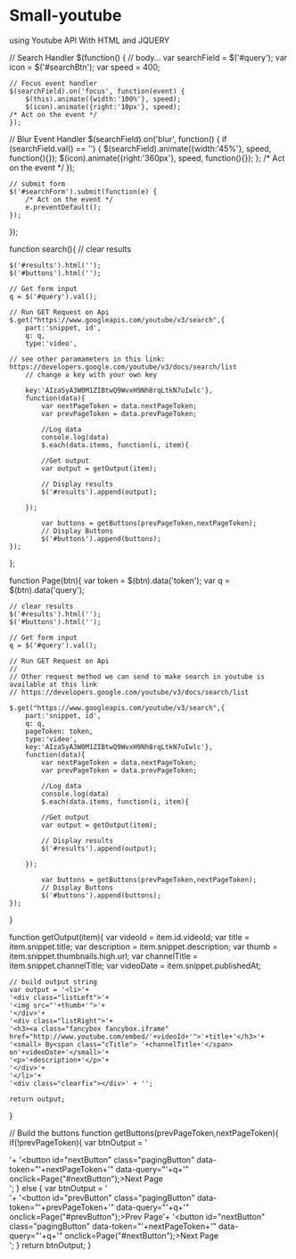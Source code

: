 # Small-youtube
using Youtube API With HTML and JQUERY

// Search Handler
$(function() {
	// body...
	var searchField = $('#query');
	var icon = $('#searchBtn');
	var speed = 400;

	// Focus event handler
	$(searchField).on('focus', function(event) {
		$(this).animate({width:'100%'}, speed);
		$(icon).animate({right:'10px'}, speed);
	/* Act on the event */
	});

// Blur Event Handler
	$(searchField).on('blur', function() {
		if (searchField.val() == '') {
			$(searchField).animate({width:'45%'}, speed, function(){});
			$(icon).animate({right:'360px'}, speed, function(){});
		};
		/* Act on the event */
	});

	// submit form
	$('#searchForm').submit(function(e) {
		/* Act on the event */
		e.preventDefault();
	});

});

function search(){
	// clear results

	$('#results').html('');
	$('#buttons').html('');

	// Get form input
	q = $('#query').val();

	// Run GET Request on Api
	$.get("https://www.googleapis.com/youtube/v3/search",{
		part:'snippet, id',
		q: q,
		type:'video',
    
    // see other paramameters in this link: https://developers.google.com/youtube/v3/docs/search/list
		// change a key with your own key
		
		key:'AIzaSyA3W0M1ZIBtwQ9WvxH9Nh8rqLtkN7uIwlc'},
		function(data){
			var nextPageToken = data.nextPageToken;
			var prevPageToken = data.prevPageToken;

			//Log data
			console.log(data)
			$.each(data.items, function(i, item){

			//Get output
			var output = getOutput(item);

			// Display results
			$('#results').append(output);

		});

			var buttons = getButtons(prevPageToken,nextPageToken);
			// Display Buttons
			$('#buttons').append(buttons);
	});
};


function Page(btn){
	var token = $(btn).data('token');
	var q = $(btn).data('query');

	// clear results
	$('#results').html('');
	$('#buttons').html('');

	// Get form input
	q = $('#query').val();

	// Run GET Request on Api
	// 
	// Other request method we can send to make search in youtube is available at this link
	// https://developers.google.com/youtube/v3/docs/search/list
	
	$.get("https://www.googleapis.com/youtube/v3/search",{
		part:'snippet, id',
		q: q,
		pageToken: token,
		type:'video',
		key:'AIzaSyA3W0M1ZIBtwQ9WvxH9Nh8rqLtkN7uIwlc'}, 
		function(data){
			var nextPageToken = data.nextPageToken;
			var prevPageToken = data.prevPageToken;

			//Log data
			console.log(data)
			$.each(data.items, function(i, item){

			//Get output
			var output = getOutput(item);

			// Display results
			$('#results').append(output);

		});

			var buttons = getButtons(prevPageToken,nextPageToken);
			// Display Buttons
			$('#buttons').append(buttons);
	});
}


function getOutput(item){
	var videoId = item.id.videoId;
	var title = item.snippet.title;
	var description = item.snippet.description;
	var thumb = item.snippet.thumbnails.high.url;
	var channelTitle = item.snippet.channelTitle;
	var videoDate = item.snippet.publishedAt;

	// build output string
	var output = '<li>'+ 
	'<div class="listLeft">'+
	'<img src="'+thumb+'">'+
	'</div>'+
	'<div class="listRight">'+
	'<h3><a class="fancybox fancybox.iframe" href="http://www.youtube.com/embed/'+videoId+'">'+title+'</h3>'+
	'<small> By<span class="cTitle"> '+channelTitle+'</span> on'+videoDate+'</small>'+
	'<p>'+description+'</p>'+
	'</div>'+
	'</li>'+
	'<div class="clearfix"></div>' + '';

	return output;
}

// Build the buttons
function getButtons(prevPageToken,nextPageToken){
	if(!prevPageToken){
		var btnOutput = '<div class="buttonContainer">'+
		'<button id="nextButton" class="pagingButton" data-token="'+nextPageToken+'" data-query="'+q+'" onclick=Page("#nextButton");>Next Page</button></div>'; 
	} else {
		var btnOutput = '<div class="buttonContainer">'+
		'<button id="prevButton" class="pagingButton" data-token="'+prevPageToken+'" data-query="'+q+'" onclick=Page("#prevButton");>Prev Page</button>'+
		'<button id="nextButton" class="pagingButton" data-token="'+nextPageToken+'" data-query="'+q+'" onclick=Page("#nextButton");>Next Page</button></div>'; 
	}
	return btnOutput;
}
